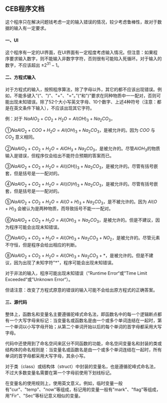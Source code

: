 ## CEB程序文档

这个程序只在解决问题钱考虑一定的输入错误的情况，较少考虑鲁棒性，故对于数据的输入有一定要求。

#### 一、UI

这个程序有一定的UI界面，在UI界面有一定程度考虑输入情况。但注意：如果程序要求输入数字，则不能输入非数字字符，否则很有可能陷入死循环。对于输入的数字，不应该超出 $±2^{31}-1$。

#### 二、方程式输入

对于方程式的输入，按照程序算法，除了字母以外，其它的都不应该出现错误。例如，不能多键入”(“、")"、"+"、"="。”(“和")"要求在同种物质中一一配对，否则可能出现未知错误。除了$52$个大小写英文字母、$10$个数字、上述$4$种符号（注意：都是在英文条件下输入），不应该出现其它字符。

例：对于 $NaAlO_{2}+CO_{2}+H_{2}O=Al(OH)_{3}+Na_{2}CO_{3}$，

①$NaAlO_{2}+COO+H_{2}O=Al(OH)_{3}+Na_{2}CO_{3}$，是被允许的。因为 $COO$ 与 $CO_{2}$ 意义相同。

②$NaAlO_{2}+CO_{2}+H_{2}O=AlOH_{3}+Na_{2}CO_{3}$，是被允许的。尽管$AlOH_{3}$的物质输入是错误，但程序仅会给出不能符合预期的答案而已。

③$NaAlO_{2}+CO_{2}+H_{2}O=Al((OH))_{3}+Na_{2}CO_{3}$，是被允许的。尽管有括号嵌套，但是括号是一一配对的。

④$NaAlO_{2}+CO_{2}+H_{2}O=Al((O)H)_{3}+Na_{2}CO_{3}$，是被允许的。尽管有括号嵌套，但是括号是一一配对的。

⑤$NaAlO_{2}+CO_{2}+H_{2}O=Al(O+H)_{3}+Na_{2}CO_{3}$，是不被允许的。因为 $Al(O+H)_3$ 会被认为是两种物质，而导致括号不能一一配对。

⑥$NaAlO_{2}+CO_{2}+H_{2}O=Al(OH)_{3}=Na_{2}CO_{3}$，是被允许的。但是不建议，因为程序可能会出现未知错误。

⑦$NaAlO_{2}+CO_{2}+H_{2}O=Al(OH)_{3}+Na_{2}CO_{3}+NO_{2}$，是被允许的。尽管元素不守恒，但是程序会给出相应的判断。

⑧$NaAlO_{2}+CO_{2}+H_{2}O=Al(OH)_{3}+Na_{2}CO_{3}+*$，是被允许的。但是不建议，因为出现了未知字符"$*$"，程序可能会出现未知错误。

对于非法的输入，程序可能出现未知错误（”Runtime Error“或”Time Limit Exceeded“或”Unknown Error“）。

但请注意：改变了方程式原意的错误的输入可能不会给出原方程式的正确答案。

#### 三、源代码

整体上，函数名和变量名主要遵循驼峰式命名法，即函数名中的每一个逻辑断点都有一个大写字母来标记：当变量名或函数名是由一个或多个单词连结在一起时，第一个单词以小写字母开始；从第二个单词开始以后的每个单词的首字母都采用大写字母。

代码中还使用到了命名空间来区分不同函数的功能，命名空间变量名和封装的类或结构体的命名规则是：当变量名或函数名是由一个或多个单词连结在一起时，所有单词的首字母都采用大写字母，其余小写。

对于类（class）或结构体（struct）中封装的变量名，也是遵循驼峰式命名法，不过大多数变量名需要在第一个字母前使用下划线标记。

在变量名的使用规则上，使用英文意义。例如，临时变量一般有"cur"、"temp"、"now"等组成，标记用的变量一般有"mark"、"flag"等组成，用"Fir"、"Sec"等标记意义相似的变量。